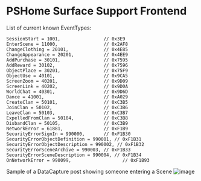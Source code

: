 # PSHome Surface Support Frontend

List of current known EventTypes:
```
SessionStart = 1001,                // 0x3E9
EnterScene = 11000,                 // 0x2AF8
ChangeClothing = 20101,             // 0x4E85
ChangeAppearance = 20201,           // 0x4EE9
AddPurchase = 30101,                // 0x7595
AddReward = 30102,                  // 0x7596
ObjectPlace = 30201,                // 0x75F9
ObjectUse = 40101,                  // 0x9CA5
ScreenZoom = 40201,                 // 0x9D09
ScreenLink = 40202,                 // 0x9D0A
WorldChat = 40301,                  // 0x9D6D
Dance = 41001,                      // 0xA029
CreateClan = 50101,                 // 0xC3B5
JoinClan = 50102,                   // 0xC3B6
LeaveClan = 50103,                  // 0xC3B7
ExpelledFromClan = 50104,           // 0xC3B8
DisbandClan = 50105,                // 0xC3B9
NetworkError = 61881,               // 0xF1B9
SecurityErrorSignIn = 990000,       // 0xF1B30
SecurityErrorObjectDefinition = 990001, // 0xF1B31
SecurityErrorObjectDescription = 990002, // 0xF1B32
SecurityErrorSceneArchive = 990003, // 0xF1B33
SecurityErrorSceneDescription = 990004, // 0xF1B34
OnNetworkError = 990099,                   // 0xF1B93
```

Sample of a DataCapture post showing someone entering a Scene
![image](https://github.com/user-attachments/assets/0246c64a-7895-422f-ab59-b9d414540eda)

